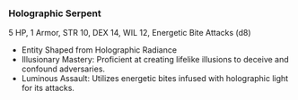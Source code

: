 ### Holographic Serpent

5 HP, 1 Armor, STR 10, DEX 14, WIL 12, Energetic Bite Attacks (d8)

- Entity Shaped from Holographic Radiance
- Illusionary Mastery: Proficient at creating lifelike illusions to deceive and confound adversaries.
- Luminous Assault: Utilizes energetic bites infused with holographic light for its attacks.

